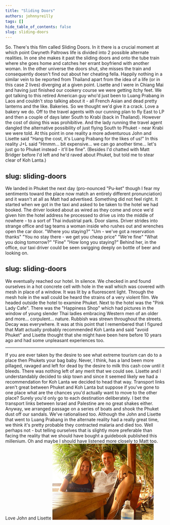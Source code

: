```yaml
---
title: "Sliding Doors"
authors: johnnyreilly
tags: []
hide_table_of_contents: false
slug: sliding-doors
---
```

So. There's this film called Sliding Doors. In it there is a crucial moment at which point Gwyneth Paltrows life is divided into 2 possible alternate realities. In one she makes it past the sliding doors and onto the tube train where she goes home and catches her errant boyfriend with another woman. In the other universe the doors shut, she misses the train and consequently doesn't find out about her cheating fella. Happily nothing in a similar vein to be reported from Thailand apart from the idea of a life (or in this case 2 lives) diverging at a given point. Lisette and I were in Chiang Mai and having just finished our cookery course we were getting itchy feet. We got talking to this retired American guy who'd just been to Luang Prabang in Laos and couldn't stop talking about it - all French Asian and dead pretty lanterns and the like. Bakeries. So we thought we'd give it a crack. Love a bakery we do. Off to the travel agents with our cunning plan to fly East to LP and then a couple of days later South to Krabi (back in Thailand). However the cost of doing this was prohibitive. And the lady running the travel agent dangled the alternative possibility of just flying South to Phuket - near Krabi we were told. At this point in one reality a more adventurous John and Lisette said "Hang the cost, it's Luang Prabang for the likes of us!" In this reality J+L said "Hmmm... bit expensive... we can go another time... let's just go to Phuket instead - it'll be fine". (Besides I'd chatted with Matt Bridger before I'd left and he'd raved about Phuket, but told me to stear clear of Koh Lanta.) 

slug: sliding-doors
---

 We landed in Phuket the next day (pro-nounced "Pu-ket" though I fear my sentiments toward the place now match an entirely different pronunciation) and it wasn't at all as Matt had advertised. Something did not feel right. It started when we got in the taxi and asked to be taken to the hotel we had booked. The driver looked about as wired as they come and once we'd given him the hotel address he processed to drive us into the middle of nowhere - to a sort of Thai industrial park. Door slams. Driver strides into strange office and tag teams a woman inside who rushes out and wrenches open the car door. "Where you staying?" "Um - we've got a reservation thanks" "You no stay there - we get you cheap price" "We're fine" "What you doing tomorrow?" "Fine" "How long you staying?" Behind her, in the office, our taxi driver could be seen swigging deeply on bottle of beer and looking on. 
 
slug: sliding-doors
---

 We eventually reached our hotel. In silence. We checked in and found ourselves in a hot concrete cell with hole in the wall which was covered with mesh in place of a window. It was lit by a fluorescent light. Through the mesh hole in the wall could be heard the strains of a very violent film. We headed outside the hotel to examine Phuket. Next to the hotel was the "Pink Lady Cafe". There was the "Happiness Shop" which had pictures in the window of young slender Thai ladies embracing Western men of an older and more... corpulent... nature. Rubbish was strewn throughout the streets. Decay was everywhere. It was at this point that I remembered that I figured that Matt actually probably recommended Koh Lanta and said "avoid Phuket" and Lisette thought that she might have been here before 10 years ago and had some unpleasant experiences too.
 
 ---

 If you are ever taken by the desire to see what extreme tourism can do to a place then Phukets your bag baby. Never, I think, has a land been more pillaged, ravaged and left for dead by the desire to milk this cash cow until it bleeds. There was nothing left of any merit that we could see. Lisette and I understandably decided to skip town and since it seemed likely we had a recommendation for Koh Lanta we decided to head that way. Transport links aren't great between Phuket and Koh Lanta but suppose if you've gone to one place what are the chances you'd actually want to move to the other place? Surely you'd only go to each destination deliberately. I bet the transport links between Israel and Palestine are no great shakes either. Anyway, we arranged passage on a series of boats and shook the Phuket dust off our sandals. We've rationalised too. Although the John and Lisette that went to Luang Prabang in the alternate reality had a really great time, we think it's pretty probable they contracted malaria and died too. Well perhaps not - but telling ourselves that is slightly more preferable than facing the reality that we should have bought a guidebook published this millenium. Oh and maybe I should have listened more closely to Matt too. Love John and Lisette ![](185776_10150094422361755_524646754_6713642_1890488_n.jpg)



